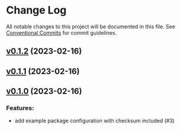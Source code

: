 # Change Log

All notable changes to this project will be documented in this file.
See [Conventional Commits](Https://conventionalcommits.org) for commit guidelines.

<!-- changelog -->

## [v0.1.2](https://github.com/zoonect/xid_ex/compare/v0.1.1...v0.1.2) (2023-02-16)




## [v0.1.1](https://github.com/zoonect/xid_ex/compare/v0.1.0...v0.1.1) (2023-02-16)




## [v0.1.0](https://github.com/zoonect/xid_ex/compare/v0.1.0...v0.1.0) (2023-02-16)




### Features:

* add example package configuration with checksum included (#3)

